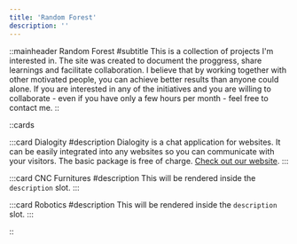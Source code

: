 ```yaml
---
title: 'Random Forest'
description: ''
---
```


::mainheader
Random Forest
#subtitle
This is a collection of projects I'm interested in. The site was created to document the proggress, share learnings and facilitate collaboration. I believe that by working together with other motivated people, you can achieve better results than anyone could alone. If you are interested in any of the initiatives and you are willing to collaborate - even if you have only a few hours per month - feel free to contact me.
::

::cards

:::card
Dialogity
#description
Dialogity is a chat application for websites. It can be easily integrated into any websites so you can communicate with your visitors. The basic package is free of charge. [Check out our website](https://dialogity.com).
:::

:::card
CNC Furnitures
#description
This will be rendered inside the `description` slot.
:::

:::card
Robotics
#description
This will be rendered inside the `description` slot.
:::

::

